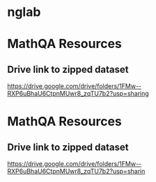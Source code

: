 # nglab

# MathQA Resources

## Drive link to zipped dataset
https://drive.google.com/drive/folders/1FMw--RXP6uBhaU6CtpnMUwr8_zqTU7b2?usp=sharing

# MathQA Resources

## Drive link to zipped dataset
https://drive.google.com/drive/folders/1FMw--RXP6uBhaU6CtpnMUwr8_zqTU7b2?usp=sharin